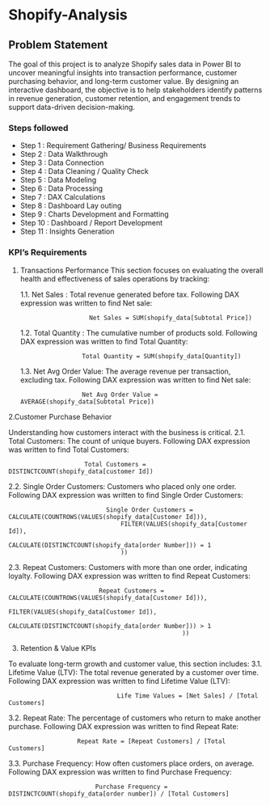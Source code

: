 # Shopify-Analysis

## Problem Statement

The goal of this project is to analyze Shopify sales data in Power BI to uncover meaningful insights into transaction performance, customer purchasing behavior, and long-term customer value. By designing an interactive dashboard, the objective is to help stakeholders identify patterns in revenue generation, customer retention, and engagement trends to support data-driven decision-making.

### Steps followed 

- Step 1  : Requirement Gathering/ Business Requirements
- Step 2  : Data Walkthrough
- Step 3  : Data Connection
- Step 4  : Data Cleaning / Quality Check
- Step 5  : Data Modeling
- Step 6  : Data Processing
- Step 7  : DAX Calculations
- Step 8  : Dashboard Lay outing
- Step 9  : Charts Development and Formatting
- Step 10 : Dashboard / Report Development
- Step 11 : Insights Generation

### KPI’s Requirements

1. Transactions Performance
This section focuses on evaluating the overall health and effectiveness of sales operations by tracking:

    1.1. Net Sales : Total revenue generated before tax.
                      Following DAX expression was written to find Net sale:

                          Net Sales = SUM(shopify_data[Subtotal Price])
                           
   1.2. Total Quantity : The cumulative number of products sold.
                      Following DAX expression was written to find Total Quantity:

                        Total Quantity = SUM(shopify_data[Quantity])
   1.3. Net Avg Order Value: The average revenue per transaction, excluding tax.
                           Following DAX expression was written to find Net sale:

                        Net Avg Order Value = AVERAGE(shopify_data[Subtotal Price])
2.Customer Purchase Behavior

Understanding how customers interact with the business is critical.
    2.1. Total Customers: The count of unique buyers.
                         Following DAX expression was written to find Total Customers:

                         Total Customers = DISTINCTCOUNT(shopify_data[customer Id])
   2.2. Single Order Customers: Customers who placed only one order.
                               Following DAX expression was written to find Single Order Customers:

                               Single Order Customers = CALCULATE(COUNTROWS(VALUES(shopify_data[Customer Id])),
                                   FILTER(VALUES(shopify_data[Customer Id]),
                                       CALCULATE(DISTINCTCOUNT(shopify_data[order Number])) = 1
                                   ))

   2.3. Repeat Customers: Customers with more than one order, indicating loyalty.
                        Following DAX expression was written to find Repeat Customers:

                         
                             Repeat Customers = CALCULATE(COUNTROWS(VALUES(shopify_data[Customer Id])),
                                                   FILTER(VALUES(shopify_data[Customer Id]),
                                                       CALCULATE(DISTINCTCOUNT(shopify_data[order Number])) > 1
                                                    ))

3. Retention & Value KPIs 
     
To evaluate long-term growth and customer value, this section includes:
        3.1. Lifetime Value (LTV): The total revenue generated by a customer over time.
                                  Following DAX expression was written to find Lifetime Value (LTV):

                                  Life Time Values = [Net Sales] / [Total Customers]

  3.2. Repeat Rate: The percentage of customers who return to make another purchase.
                     Following DAX expression was written to find Repeat Rate:

                       Repeat Rate = [Repeat Customers] / [Total Customers]

  3.3. Purchase Frequency: How often customers place orders, on average.
                            Following DAX expression was written to find Purchase Frequency:

                            Purchase Frequency = DISTINCTCOUNT(shopify_data[order number]) / [Total Customers]
    










                               
                 
   
